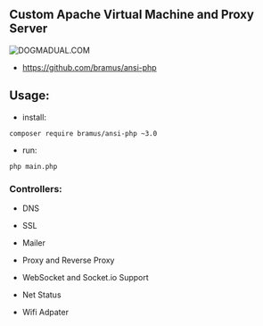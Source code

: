 ## Custom Apache Virtual Machine and Proxy Server


![DOGMADUAL.COM](https://www.dogmadual.com/assets/dogmadual-social.jpg)


 - https://github.com/bramus/ansi-php


 ## Usage:


 - install:


`composer require bramus/ansi-php ~3.0`


 - run:


`php main.php`


### Controllers:


- DNS


- SSL


- Mailer


- Proxy and Reverse Proxy


- WebSocket and Socket.io Support


- Net Status


- Wifi Adpater
